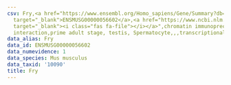 ```yaml
---
csv: Fry,<a href="https://www.ensembl.org/Homo_sapiens/Gene/Summary?db=core;g=ENSMUSG00000056602"
  target="_blank">ENSMUSG00000056602</a>,<a href="https://www.ncbi.nlm.nih.gov/pubmed/25450459"
  target="_blank"><i class="fas fa-file"></i></a>",chromatin immunoprecipitation assay,direct
  interaction,prime adult stage, testis, Spermatocyte,,,transcriptional regulation,
data_alias: Fry
data_id: ENSMUSG00000056602
data_numevidence: 1
data_species: Mus musculus
data_taxid: '10090'
title: Fry
---
```

